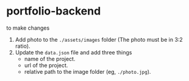 # portfolio-backend
to make changes

1. Add photo to the `./assets/images` folder (The photo must be in 3:2 ratio). 
2. Update the `data.json` file and add three things
   - name of the project.
   - url of the project.
   - relative path to the image folder (eg, `./photo.jpg`).
